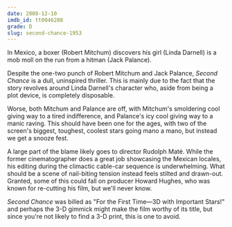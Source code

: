 ```yaml
---
date: 2008-12-10
imdb_id: tt0046288
grade: D
slug: second-chance-1953
---
```


In Mexico, a boxer (Robert Mitchum) discovers his girl (Linda Darnell) is a mob moll on the run from a hitman (Jack Palance).

Despite the one-two punch of Robert Mitchum and Jack Palance, _Second Chance_ is a dull, uninspired thriller. This is mainly due to the fact that the story revolves around Linda Darnell's character who, aside from being a plot device, is completely disposable.

Worse, both Mitchum and Palance are off, with Mitchum's smoldering cool giving way to a tired indifference, and Palance's icy cool giving way to a manic raving. This should have been one for the ages, with two of the screen's biggest, toughest, coolest stars going mano a mano, but instead we get a snooze fest.

A large part of the blame likely goes to director Rudolph Maté. While the former cinematographer does a great job showcasing the Mexican locales, his editing during the climactic cable-car sequence is underwhelming. What should be a scene of nail-biting tension instead feels stilted and drawn-out. Granted, some of this could fall on producer Howard Hughes, who was known for re-cutting his film, but we'll never know.

_Second Chance_ was billed as "For the First Time—3D with Important Stars!" and perhaps the 3-D gimmick might make the film worthy of its title, but since you're not likely to find a 3-D print, this is one to avoid.
